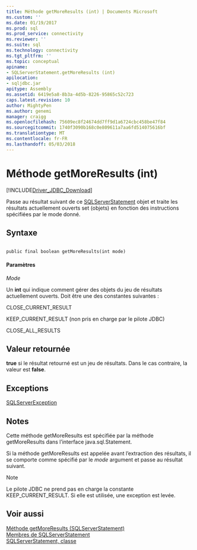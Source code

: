 ```yaml
---
title: Méthode getMoreResults (int) | Documents Microsoft
ms.custom: ''
ms.date: 01/19/2017
ms.prod: sql
ms.prod_service: connectivity
ms.reviewer: ''
ms.suite: sql
ms.technology: connectivity
ms.tgt_pltfrm: ''
ms.topic: conceptual
apiname:
- SQLServerStatement.getMoreResults (int)
apilocation:
- sqljdbc.jar
apitype: Assembly
ms.assetid: 6419e5a8-8b3a-4d5b-8226-95865c52c723
caps.latest.revision: 10
author: MightyPen
ms.author: genemi
manager: craigg
ms.openlocfilehash: 75609ec8f24674dd7ff9d1a6724cbc458be47f84
ms.sourcegitcommit: 1740f3090b168c0e809611a7aa6fd514075616bf
ms.translationtype: MT
ms.contentlocale: fr-FR
ms.lasthandoff: 05/03/2018
---
```

# <a name="getmoreresults-method-int"></a>Méthode getMoreResults (int)
[!INCLUDE[Driver_JDBC_Download](../../../includes/driver_jdbc_download.md)]

  Passe au résultat suivant de ce [SQLServerStatement](../../../connect/jdbc/reference/sqlserverstatement-class.md) objet et traite les résultats actuellement ouverts set (objets) en fonction des instructions spécifiées par le mode donné.  
  
## <a name="syntax"></a>Syntaxe  
  
```  
  
public final boolean getMoreResults(int mode)  
```  
  
#### <a name="parameters"></a>Paramètres  
 *Mode*  
  
 Un **int** qui indique comment gérer des objets du jeu de résultats actuellement ouverts. Doit être une des constantes suivantes :  
  
 CLOSE_CURRENT_RESULT  
  
 KEEP_CURRENT_RESULT (non pris en charge par le pilote JDBC)  
  
 CLOSE_ALL_RESULTS  
  
## <a name="return-value"></a>Valeur retournée  
 **true** si le résultat retourné est un jeu de résultats. Dans le cas contraire, la valeur est **false**.  
  
## <a name="exceptions"></a>Exceptions  
 [SQLServerException](../../../connect/jdbc/reference/sqlserverexception-class.md)  
  
## <a name="remarks"></a>Notes  
 Cette méthode getMoreResults est spécifiée par la méthode getMoreResults dans l’interface java.sql.Statement.  
  
 Si la méthode getMoreResults est appelée avant l’extraction des résultats, il se comporte comme spécifié par le *mode* argument et passe au résultat suivant.  
  
> [!NOTE]  
>  Le pilote JDBC ne prend pas en charge la constante KEEP_CURRENT_RESULT. Si elle est utilisée, une exception est levée.  
  
## <a name="see-also"></a>Voir aussi  
 [Méthode getMoreResults &#40;SQLServerStatement&#41;](../../../connect/jdbc/reference/getmoreresults-method-sqlserverstatement.md)   
 [Membres de SQLServerStatement](../../../connect/jdbc/reference/sqlserverstatement-members.md)   
 [SQLServerStatement, classe](../../../connect/jdbc/reference/sqlserverstatement-class.md)  
  
  
